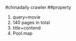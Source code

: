 #chinadaily crawler
##property
  1. query=movie
  2. 140 pages in total
  3. title+contend
  4. Pool.map
